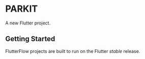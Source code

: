 # PARKIT

A new Flutter project.

## Getting Started

FlutterFlow projects are built to run on the Flutter _stable_ release.

